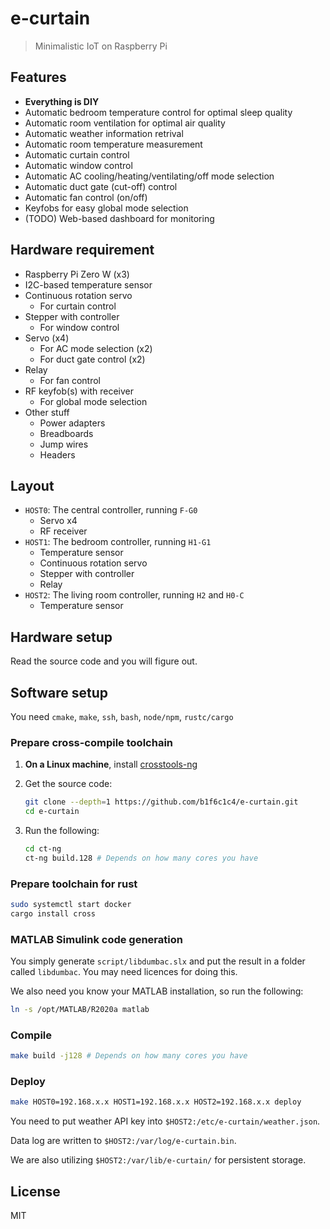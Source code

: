 # e-curtain

> Minimalistic IoT on Raspberry Pi

## Features

- **Everything is DIY**
- Automatic bedroom temperature control for optimal sleep quality
- Automatic room ventilation for optimal air quality
- Automatic weather information retrival
- Automatic room temperature measurement
- Automatic curtain control
- Automatic window control
- Automatic AC cooling/heating/ventilating/off mode selection
- Automatic duct gate (cut-off) control
- Automatic fan control (on/off)
- Keyfobs for easy global mode selection
- (TODO) Web-based dashboard for monitoring

## Hardware requirement

- Raspberry Pi Zero W (x3)
- I2C-based temperature sensor
- Continuous rotation servo
    - For curtain control
- Stepper with controller
    - For window control
- Servo (x4)
    - For AC mode selection (x2)
    - For duct gate control (x2)
- Relay
    - For fan control
- RF keyfob(s) with receiver
    - For global mode selection
- Other stuff
    - Power adapters
    - Breadboards
    - Jump wires
    - Headers

## Layout

- `HOST0`: The central controller, running `F-G0`
    - Servo x4
    - RF receiver
- `HOST1`: The bedroom controller, running `H1-G1`
    - Temperature sensor
    - Continuous rotation servo
    - Stepper with controller
    - Relay
- `HOST2`: The living room controller, running `H2` and `H0-C`
    - Temperature sensor

## Hardware setup

Read the source code and you will figure out.

## Software setup

You need `cmake`, `make`, `ssh`, `bash`, `node/npm`, `rustc/cargo`

### Prepare cross-compile toolchain

1. **On a Linux machine**, install [crosstools-ng](https://crosstool-ng.github.io/)
1. Get the source code:

    ```bash
    git clone --depth=1 https://github.com/b1f6c1c4/e-curtain.git
    cd e-curtain
    ```

1. Run the following:

    ```bash
    cd ct-ng
    ct-ng build.128 # Depends on how many cores you have
    ```

### Prepare toolchain for rust

```bash
sudo systemctl start docker
cargo install cross
```

### MATLAB Simulink code generation

You simply generate `script/libdumbac.slx` and put the result in a folder called `libdumbac`.
You may need licences for doing this.

We also need you know your MATLAB installation, so run the following:

```bash
ln -s /opt/MATLAB/R2020a matlab
```

### Compile

```bash
make build -j128 # Depends on how many cores you have
```

### Deploy

```bash
make HOST0=192.168.x.x HOST1=192.168.x.x HOST2=192.168.x.x deploy
```

You need to put weather API key into `$HOST2:/etc/e-curtain/weather.json`.

Data log are written to `$HOST2:/var/log/e-curtain.bin`.

We are also utilizing `$HOST2:/var/lib/e-curtain/` for persistent storage.

## License

MIT
